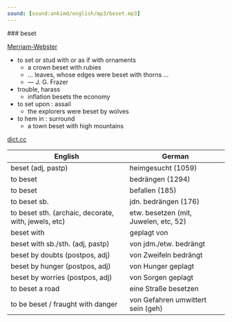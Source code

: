 ```yaml
---
sound: [sound:ankimd/english/mp3/beset.mp3]
---
```


\### beset

[Merriam-Webster](https://www.merriam-webster.com/dictionary/beset)

- to set or stud with or as if with ornaments
    - a crown beset with rubies
    - … leaves, whose edges were beset with thorns …
    - — J. G. Frazer
- trouble, harass
    - inflation besets the economy
- to set upon : assail
    - the explorers were beset by wolves
- to hem in : surround
    - a town beset with high mountains

[dict.cc](https://www.dict.cc/beset)

| English        | German       |
| -------------- | ------------ |
| beset (adj, pastp) | heimgesucht (1059) |
| to beset | bedrängen (1294) |
| to beset | befallen (185) |
| to beset sb. | jdn. bedrängen (176) |
| to beset sth. (archaic, decorate, with, jewels, etc) | etw. besetzen (mit, Juwelen, etc, 52) |
| beset with | geplagt von |
| beset with sb./sth. (adj, pastp) | von jdm./etw. bedrängt |
| beset by doubts (postpos, adj) | von Zweifeln bedrängt |
| beset by hunger (postpos, adj) | von Hunger geplagt |
| beset by worries (postpos, adj) | von Sorgen geplagt |
| to beset a road | eine Straße besetzen |
| to be beset / fraught with danger | von Gefahren umwittert sein (geh) |
